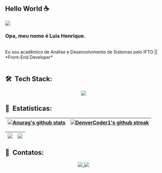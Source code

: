 ## Hello World  :coffee:

![](https://komarev.com/ghpvc/?username=lhenriquedeveloper)


### Opa, meu nome é Luis Henrique.
<br>
Eu sou acadêmico de Análise e Desenvolvimento de Sistemas pelo IFTO || *Front-End Developer* <br><br>


## 🛠 &nbsp;Tech Stack:

<p align="center">
  <a href="https://skillicons.dev">
    <img src="https://skillicons.dev/icons?i=html,css,js,ts,nodejs,angular,react,sass,tailwind,figma,vscode,vite,git,github,firebase" />
  </a>
</p>

## :memo: &nbsp;Estatísticas:

| <a href="https://github.com/anuraghazra/github-readme-stats"><img align="center" src="https://github-readme-stats.vercel.app/api?username=lhenriquedeveloper&show_icons=true&include_all_commits=true&theme=dracula&hide_border=true" alt="Anurag's github stats" /></a> | [![DenverCoder1's github streak](https://github-readme-streak-stats.herokuapp.com/?user=ibrahimraimi&theme=dracula)](https://github.com/DenverCoder1/github-readme-streak-stats) |
| ------------- | ------------- |

<!-- ------------------------------- -->
| ![](https://github-profile-summary-cards.vercel.app/api/cards/productive-time?username=lhenriquedeveloper&theme=dracula) | ![](https://github-profile-summary-cards.vercel.app/api/cards/profile-details?username=lhenriquedeveloper&theme=dracula) |
| ------------- | ------------- |
<!-- ------------------------------- -->


 ## 👥 &nbsp;Contatos:
 
 <p align="center">
  <a href="https://www.instagram.com/lhenriques24/" alt="Instagram">
    <img src="https://img.shields.io/badge/Instagram-E4405F?style=for-the-badge&logo=instagram&logoColor=white"/>
  </a>
  
  <a href="https://www.linkedin.com/in/lhenriquedev/" alt="Linkedin">
    <img src="https://img.shields.io/badge/LinkedIn-0077B5?style=for-the-badge&logo=linkedin&logoColor=white"/>
  </a>
</p>
